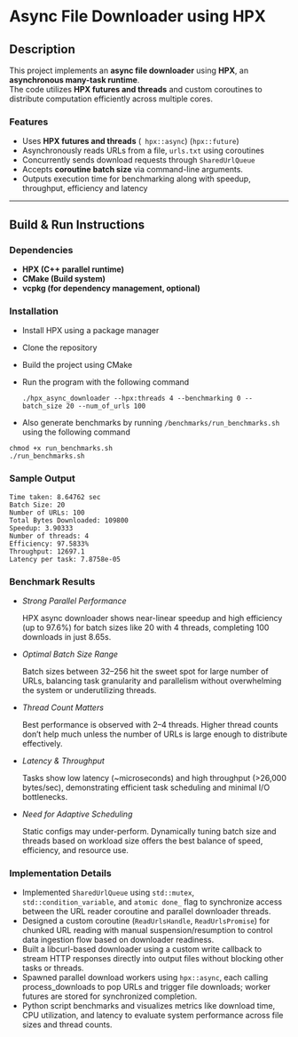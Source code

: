 # Async File Downloader using HPX

## Description
This project implements an **async file downloader** using **HPX**, an **asynchronous many-task runtime**.  
The code utilizes **HPX futures and threads** and custom coroutines to distribute computation efficiently across multiple cores.

### **Features**
- Uses **HPX futures and threads** (` hpx::async`) (`hpx::future`)
- Asynchronously reads URLs from a file, `urls.txt` using coroutines 
- Concurrently sends download requests through `SharedUrlQueue`
- Accepts **coroutine batch size** via command-line arguments.
- Outputs execution time for benchmarking along with speedup, throughput, efficiency and latency
---

## **Build & Run Instructions**
### **Dependencies**
- **HPX (C++ parallel runtime)**
- **CMake (Build system)**
- **vcpkg (for dependency management, optional)**

### **Installation**
- Install HPX using a package manager
- Clone the repository
- Build the project using CMake
- Run the program with the following command

  `./hpx_async_downloader --hpx:threads 4 --benchmarking 0 --batch_size 20 --num_of_urls 100`
- Also generate benchmarks by running `/benchmarks/run_benchmarks.sh` using the following command
```
chmod +x run_benchmarks.sh
./run_benchmarks.sh  
```

### **Sample Output**
```
Time taken: 8.64762 sec
Batch Size: 20
Number of URLs: 100
Total Bytes Downloaded: 109800
Speedup: 3.90333
Number of threads: 4
Efficiency: 97.5833%
Throughput: 12697.1
Latency per task: 7.8758e-05
```

### **Benchmark Results**
- *Strong Parallel Performance*

  HPX async downloader shows near-linear speedup and high efficiency (up to 97.6%) for batch sizes like 20 with 4 threads, completing 100 downloads in just 8.65s.
- *Optimal Batch Size Range*
  
  Batch sizes between 32–256 hit the sweet spot for large number of URLs, balancing task granularity and parallelism without overwhelming the system or underutilizing threads.
- *Thread Count Matters*
  
  Best performance is observed with 2–4 threads. Higher thread counts don’t help much unless the number of URLs is large enough to distribute effectively.
- *Latency & Throughput*
  
  Tasks show low latency (~microseconds) and high throughput (>26,000 bytes/sec), demonstrating efficient task scheduling and minimal I/O bottlenecks.
- *Need for Adaptive Scheduling*
  
  Static configs may under-perform. Dynamically tuning batch size and threads based on workload size offers the best balance of speed, efficiency, and resource use.

### **Implementation Details**
- Implemented `SharedUrlQueue` using `std::mutex`, `std::condition_variable`, and `atomic done_` flag to synchronize access between the URL reader coroutine and parallel downloader threads.
- Designed a custom coroutine (`ReadUrlsHandle`, `ReadUrlsPromise`) for chunked URL reading with manual suspension/resumption to control data ingestion flow based on downloader readiness.
- Built a libcurl-based downloader using a custom write callback to stream HTTP responses directly into output files without blocking other tasks or threads.
- Spawned parallel download workers using `hpx::async`, each calling process_downloads to pop URLs and trigger file downloads; worker futures are stored for synchronized completion.
- Python script benchmarks and visualizes metrics like download time, CPU utilization, and latency to evaluate system performance across file sizes and thread counts.
